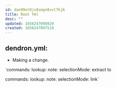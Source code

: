 ```yaml
---
id: dao99ol0js8smgn8vvl7kj6
title: Root Yml
desc: ""
updated: 1656247098929
created: 1656247097519
---
```


## dendron.yml:

- Making a change.

`commands:
lookup:
note:
selectionMode: extract
to

commands:
lookup:
note:
selectionMode: link`
